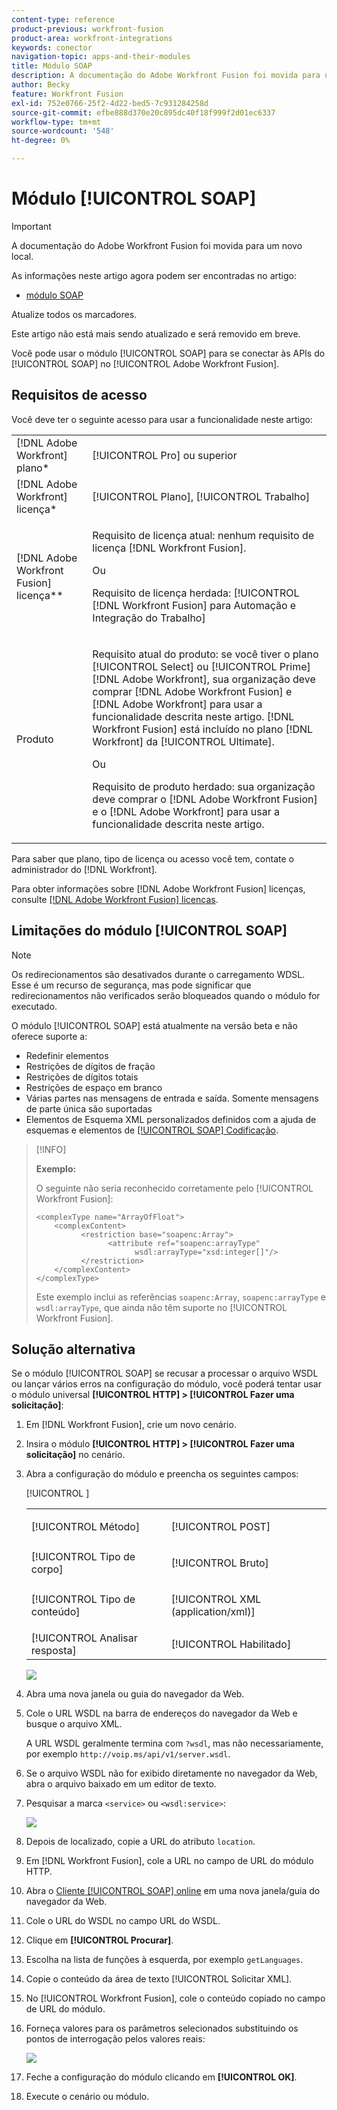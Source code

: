 ```yaml
---
content-type: reference
product-previous: workfront-fusion
product-area: workfront-integrations
keywords: conector
navigation-topic: apps-and-their-modules
title: Módulo SOAP
description: A documentação do Adobe Workfront Fusion foi movida para um novo local. Este artigo foi descontinuado, mas contém um link para o novo artigo que aborda essa funcionalidade.
author: Becky
feature: Workfront Fusion
exl-id: 752e0766-25f2-4d22-bed5-7c931284258d
source-git-commit: efbe888d370e20c895dc40f18f999f2d01ec6337
workflow-type: tm+mt
source-wordcount: '548'
ht-degree: 0%

---
```


# Módulo [!UICONTROL SOAP]

>[!IMPORTANT]
>
>A documentação do Adobe Workfront Fusion foi movida para um novo local.
>
>As informações neste artigo agora podem ser encontradas no artigo:
>
>* [módulo SOAP](https://experienceleague.adobe.com/docs/workfront-fusion/using/references/apps-and-their-modules/universal-connectors/soap-module.html)
>
>Atualize todos os marcadores.
>
>Este artigo não está mais sendo atualizado e será removido em breve.

Você pode usar o módulo [!UICONTROL SOAP] para se conectar às APIs do [!UICONTROL SOAP] no [!UICONTROL Adobe Workfront Fusion].

## Requisitos de acesso

Você deve ter o seguinte acesso para usar a funcionalidade neste artigo:

<table style="table-layout:auto"> 
 <col> 
 <col> 
 <tbody> 
  <tr> 
   <td role="rowheader">[!DNL Adobe Workfront] plano*</td>
  <td> <p>[!UICONTROL Pro] ou superior</p> </td>
  </tr> 
  <tr data-mc-conditions=""> 
   <td role="rowheader">[!DNL Adobe Workfront] licença*</td>
   <td> <p>[!UICONTROL Plano], [!UICONTROL Trabalho]</p> </td> 
  </tr> 
  <tr> 
   <td role="rowheader">[!DNL Adobe Workfront Fusion] licença**</td> 
   <td>
   <p>Requisito de licença atual: nenhum requisito de licença [!DNL Workfront Fusion].</p>
   <p>Ou</p>
   <p>Requisito de licença herdada: [!UICONTROL [!DNL Workfront Fusion] para Automação e Integração do Trabalho] </p>
   </td> 
  </tr> 
  <tr> 
   <td role="rowheader">Produto</td> 
   <td>
   <p>Requisito atual do produto: se você tiver o plano [!UICONTROL Select] ou [!UICONTROL Prime] [!DNL Adobe Workfront], sua organização deve comprar [!DNL Adobe Workfront Fusion] e [!DNL Adobe Workfront] para usar a funcionalidade descrita neste artigo. [!DNL Workfront Fusion] está incluído no plano [!DNL Workfront] da [!UICONTROL Ultimate].</p>
   <p>Ou</p>
   <p>Requisito de produto herdado: sua organização deve comprar o [!DNL Adobe Workfront Fusion] e o [!DNL Adobe Workfront] para usar a funcionalidade descrita neste artigo.</p>
   </td> 
  </tr> 
 </tbody> 
</table>

Para saber que plano, tipo de licença ou acesso você tem, contate o administrador do [!DNL Workfront].

Para obter informações sobre [!DNL Adobe Workfront Fusion] licenças, consulte [[!DNL Adobe Workfront Fusion] licenças](../../workfront-fusion/get-started/license-automation-vs-integration.md).

## Limitações do módulo [!UICONTROL SOAP]

>[!NOTE]
>
>Os redirecionamentos são desativados durante o carregamento WDSL. Esse é um recurso de segurança, mas pode significar que redirecionamentos não verificados serão bloqueados quando o módulo for executado.

O módulo [!UICONTROL SOAP] está atualmente na versão beta e não oferece suporte a:

* Redefinir elementos
* Restrições de dígitos de fração
* Restrições de dígitos totais
* Restrições de espaço em branco
* Várias partes nas mensagens de entrada e saída. Somente mensagens de parte única são suportadas
* Elementos de Esquema XML personalizados definidos com a ajuda de esquemas e elementos de [[!UICONTROL SOAP] Codificação](https://schemas.xmlsoap.org).

>[!INFO]
>
>**Exemplo:**
>  
>O seguinte não seria reconhecido corretamente pelo [!UICONTROL Workfront Fusion]:
>
>```
><complexType name="ArrayOfFloat">
>     <complexContent>
>           <restriction base="soapenc:Array">
>                 <attribute ref="soapenc:arrayType"
>                       wsdl:arrayType="xsd:integer[]"/>
>           </restriction>
>     </complexContent>
></complexType>
>```
>
>Este exemplo inclui as referências `soapenc:Array`, `soapenc:arrayType` e `wsdl:arrayType`, que ainda não têm suporte no [!UICONTROL Workfront Fusion].

## Solução alternativa

Se o módulo [!UICONTROL SOAP] se recusar a processar o arquivo WSDL ou lançar vários erros na configuração do módulo, você poderá tentar usar o módulo universal **[!UICONTROL HTTP] > [!UICONTROL Fazer uma solicitação]**:

1. Em [!DNL Workfront Fusion], crie um novo cenário.
1. Insira o módulo **[!UICONTROL HTTP] > [!UICONTROL Fazer uma solicitação]** no cenário.
1. Abra a configuração do módulo e preencha os seguintes campos:

   <table style="table-layout:auto"> 
    <col> 
    <col> 
    <tbody> 
     <tr> 
      <td role="rowheader">[!UICONTROL Método]</td> 
      <td> <p>[!UICONTROL POST]</p> </td> 
     </tr> 
     <tr data-mc-conditions=""> 
      <td role="rowheader">[!UICONTROL Tipo de corpo]</td> 
      <td> <p>[!UICONTROL Bruto]</p> </td> [!UICONTROL ]
     </tr> 
     <tr> 
      <td role="rowheader">[!UICONTROL Tipo de conteúdo]</td> 
      <td> <p>[!UICONTROL XML (application/xml)]</p> </td> 
     </tr> 
     <tr> 
      <td role="rowheader">[!UICONTROL Analisar resposta]</td> 
      <td>[!UICONTROL Habilitado]</td> 
     </tr> 
    </tbody> 
   </table>

   ![](assets/workaround-350x443.png)

1. Abra uma nova janela ou guia do navegador da Web.
1. Cole o URL WSDL na barra de endereços do navegador da Web e busque o arquivo XML.

   A URL WSDL geralmente termina com `?wsdl`, mas não necessariamente, por exemplo `http://voip.ms/api/v1/server.wsdl`.

1. Se o arquivo WSDL não for exibido diretamente no navegador da Web, abra o arquivo baixado em um editor de texto.
1. Pesquisar a marca `<service>` ou `<wsdl:service>`:

   ![](assets/service-350x65.png)

1. Depois de localizado, copie a URL do atributo `location`.
1. Em [!DNL Workfront Fusion], cole a URL no campo de URL do módulo HTTP.
1. Abra o [Cliente [!UICONTROL SOAP] online](https://wsdlbrowser.com/) em uma nova janela/guia do navegador da Web.
1. Cole o URL do WSDL no campo URL do WSDL.
1. Clique em **[!UICONTROL Procurar]**.
1. Escolha na lista de funções à esquerda, por exemplo `getLanguages`.
1. Copie o conteúdo da área de texto [!UICONTROL Solicitar XML].
1. No [!UICONTROL Workfront Fusion], cole o conteúdo copiado no campo de URL do módulo.
1. Forneça valores para os parâmetros selecionados substituindo os pontos de interrogação pelos valores reais:

   ![](assets/request-xml-350x172.png)

1. Feche a configuração do módulo clicando em **[!UICONTROL OK]**.
1. Execute o cenário ou módulo.
